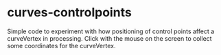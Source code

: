 # curves-controlpoints
Simple code to experiment with how positioning of control points affect a curveVertex in processing. Click with the mouse on the screen to collect some coordinates for the curveVertex.
